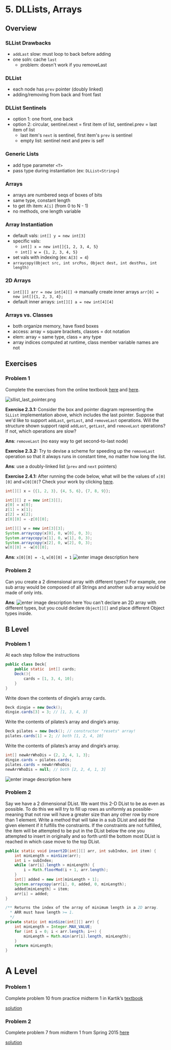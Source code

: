 # 5. DLLists, Arrays
## Overview
### SLList Drawbacks
- `addLast` slow: must loop to back before adding
- one soln: cache `last`
	- problem: doesn't work if you removeLast
### DLList
- each node has `prev` pointer (doubly linked)
- adding/removing from back and front fast
### DLList Sentinels
- option 1: one front, one back
- option 2: circular, sentinel.next = first item of list, sentinel.prev = last item of list
	- last item's `next` is sentinel, first item's `prev` is sentinel
	- empty list: sentinel next and prev is self
### Generic Lists
- add type parameter `<T>`
- pass type during instantiation (ex: `DLList<String>`)
### Arrays
- arrays are numbered seqs of boxes of bits
- same type, constant length
- to get ith item: `A[i]` (from 0 to N - 1)
- no methods, one length variable
### Array Instantiation
- default vals: `int[] y = new int[3]`
- specific vals: 
	- `int[] x = new int[]{1, 2, 3, 4, 5}`
	- `int[] w = {1, 2, 3, 4, 5}`
- set vals with indexing (ex: `A[3] = 4`)
- `arraycopy(Object src, int srcPos, Object dest, int destPos, int length)`
### 2D Arrays
- `int[][] arr = new int[4][]` -> manually create inner arrays `arr[0] = new int[]{1, 2, 3, 4};`
- default inner arrays: `int[][] a = new int[4][4]`
### Arrays vs. Classes
- both organize memory, have fixed boxes
- access: array = square brackets, classes = dot notation
- elem: array = same type, class = any type
- array indices computed at runtime, class member variable names are not
## Exercises
### Problem 1
Complete the exercises from the online textbook  [here](https://joshhug.gitbooks.io/hug61b/content/chap2/chap23.html)  and  [here](https://joshhug.gitbooks.io/hug61b/content/chap2/chap24.html).

![sllist_last_pointer.png](https://joshhug.gitbooks.io/hug61b/content/chap2/fig23/sllist_last_pointer.png)

**Exercise 2.3.1:**  Consider the box and pointer diagram representing the  `SLList`  implementation above, which includes the last pointer. Suppose that we'd like to support  `addLast`,  `getLast`, and  `removeLast`  operations. Will the structure shown support rapid  `addLast`,  `getLast`, and  `removeLast`  operations? If not, which operations are slow?

**Ans**: `removeLast` (no easy way to get second-to-last node)

**Exercise 2.3.2:**  Try to devise a scheme for speeding up the  `removeLast`  operation so that it always runs in constant time, no matter how long the list.

**Ans**: use a doubly-linked list (`prev` and `next` pointers)

**Exercise 2.4.1:**  After running the code below, what will be the values of `x[0][0]` and `w[0][0]`? Check your work by clicking  [here](http://goo.gl/fCZ9Dr).
```java
int[][] x = {{1, 2, 3}, {4, 5, 6}, {7, 8, 9}};

int[][] z = new int[3][];
z[0] = x[0];
z[1] = x[1];
z[2] = x[2];
z[0][0] = -z[0][0];

int[][] w = new int[3][3];
System.arraycopy(x[0], 0, w[0], 0, 3);
System.arraycopy(x[1], 0, w[1], 0, 3);
System.arraycopy(x[2], 0, w[2], 0, 3);
w[0][0] = -w[0][0];
```

**Ans**: `x[0][0] = -1`, `w[0][0] = 1`
![enter image description here](https://i.ibb.co/Z6cFCyG/5-C-1.png)
### Problem 2
Can you create a 2 dimensional array with different types? For example, one sub array would be composed of all Strings and another sub array would be made of only ints.

**Ans**: ![enter image description here](https://wompampsupport.azureedge.net/fetchimage?siteId=7575&v=2&jpgQuality=100&width=700&url=https://i.kym-cdn.com/entries/icons/facebook/000/028/596/dsmGaKWMeHXe9QuJtq_ys30PNfTGnMsRuHuo_MUzGCg.jpg)
You can't declare an 2D array with different types, but you could declare `Object[][]` and place different Object types inside.
## B Level
### Problem 1
At each step follow the instructions
```java
public class Deck{
    public static  int[] cards;
    Deck(){
        cards = [1, 3, 4, 10];
    }
}
```
Write down the contents of dingie’s array cards.
```java
Deck dingie = new Deck();
dingie.cards[3] = 3; // [1, 3, 4, 3]
```
Write the contents of pilates’s array and dingie’s array.
```java
Deck pilates = new Deck(); // constructor "resets" array!
pilates.cards[1] = 2; // both [1, 2, 4, 10]
```
Write the contents of pilates’s array and dingie’s array.
```java
int[] newArrWhoDis = {2, 2, 4, 1, 3};
dingie.cards = pilates.cards;
pilates.cards = newArrWhoDis;
newArrWhoDis = null; // both [2, 2, 4, 1, 3]
```
![enter image description here](https://i.ibb.co/MGPXnqY/5-b-1.png)
### Problem 2
Say we have a 2 dimensional DList. We want this 2-D DList to be as even as possible. To do this we will try to fill up rows as uniformly as possible- meaning that not row will have a greater size than any other row by more than 1 element. Write a method that will take in a sub DList and add the given element if it fulfills the constraints. If the constraints are not fulfilled, the item will be attempted to be put in the DList below the one you attempted to insert in originally and so forth until the bottom most DList is reached in which case move to the top DList.
```java
public static void insert2D(int[][] arr, int subIndex, int item) {
	int minLength = minSize(arr);
	int i = subIndex;
	while (arr[i].length > minLength) {
		i = Math.floorMod(i + 1, arr.length);
	}
	int[] added = new int[minLength + 1];
	System.arraycopy(arr[i], 0, added, 0, minLength);
	added[minLength] = item;
	arr[i] = added;
}

/** Returns the index of the array of minimum length in a 2D array.
  * ARR must have length >= 1.
  */
private static int minSize(int[][] arr) {
	int minLength = Integer.MAX_VALUE;
	for (int i = 0; i < arr.length; i++) {
		minLength = Math.min(arr[i].length, minLength);
	}
	return minLength; 
}
```
# A Level
### Problem 1
Complete problem 10 from practice midterm 1 in Kartik’s  [textbook](http://www.kartikkapur.com/documents/mt1.pdf#page=10)

[solution](http://www.kartikkapur.com/documents/mt1sols.pdf)

### Problem 2
Complete problem 7 from midterm 1 from Spring 2015 [here](https://tbp.berkeley.edu/exams/4695/download/#page=9)

[solution](https://tbp.berkeley.edu/exams/4659/download/)

